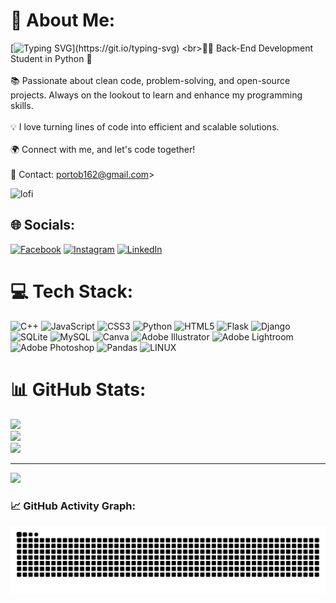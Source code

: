 

# 💫 About Me:
<!--   my-ticker -->    
[![Typing SVG](https://readme-typing-svg.herokuapp.com?color=%2336BCF7&left=true&left=true&width=600&lines=Hi+there+👋,+I+am+Bruno+Porto;+Welcome+to+My+Profile!;+2+years+working+with+Python;)](https://git.io/typing-svg)
<br>👨‍💻 Back-End Development Student in Python 🐍<br><br>📚 Passionate about clean code, problem-solving, and open-source projects. Always on the lookout to learn and enhance my programming skills.<br><br>💡 I love turning lines of code into efficient and scalable solutions.<br><br>🌍 Connect with me, and let's code together!<br><br>📧 Contact: portob162@gmail.com>

<div> 
 <img alig="right" alt="lofi" src="https://i.giphy.com/media/7eUfR3hhYgfdFC3sw1/giphy.webp">
</div> 

## 🌐 Socials:
[![Facebook](https://img.shields.io/badge/Facebook-%231877F2.svg?logo=Facebook&logoColor=white)](https://www.facebook.com/bruno.porto.750331/?locale=pt_BR) [![Instagram](https://img.shields.io/badge/Instagram-%23E4405F.svg?logo=Instagram&logoColor=white)](https://www.instagram.com/porto_bf/) [![LinkedIn](https://img.shields.io/badge/LinkedIn-%230077B5.svg?logo=linkedin&logoColor=white)](https://www.linkedin.com/in/bruno-porto-863605186/) 

# 💻 Tech Stack:
![C++](https://img.shields.io/badge/c++-%2300599C.svg?style=for-the-badge&logo=c%2B%2B&logoColor=white) ![JavaScript](https://img.shields.io/badge/javascript-%23323330.svg?style=for-the-badge&logo=javascript&logoColor=%23F7DF1E) ![CSS3](https://img.shields.io/badge/css3-%231572B6.svg?style=for-the-badge&logo=css3&logoColor=white) ![Python](https://img.shields.io/badge/python-3670A0?style=for-the-badge&logo=python&logoColor=ffdd54) ![HTML5](https://img.shields.io/badge/html5-%23E34F26.svg?style=for-the-badge&logo=html5&logoColor=white) ![Flask](https://img.shields.io/badge/flask-%23000.svg?style=for-the-badge&logo=flask&logoColor=white) ![Django](https://img.shields.io/badge/django-%23092E20.svg?style=for-the-badge&logo=django&logoColor=white) ![SQLite](https://img.shields.io/badge/sqlite-%2307405e.svg?style=for-the-badge&logo=sqlite&logoColor=white) ![MySQL](https://img.shields.io/badge/mysql-%2300000f.svg?style=for-the-badge&logo=mysql&logoColor=white) ![Canva](https://img.shields.io/badge/Canva-%2300C4CC.svg?style=for-the-badge&logo=Canva&logoColor=white) ![Adobe Illustrator](https://img.shields.io/badge/adobe%20illustrator-%23FF9A00.svg?style=for-the-badge&logo=adobe%20illustrator&logoColor=white) ![Adobe Lightroom](https://img.shields.io/badge/Adobe%20Lightroom-31A8FF.svg?style=for-the-badge&logo=Adobe%20Lightroom&logoColor=white) ![Adobe Photoshop](https://img.shields.io/badge/adobe%20photoshop-%2331A8FF.svg?style=for-the-badge&logo=adobe%20photoshop&logoColor=white) ![Pandas](https://img.shields.io/badge/pandas-%23150458.svg?style=for-the-badge&logo=pandas&logoColor=white) ![LINUX](https://img.shields.io/badge/Linux-FCC624?style=for-the-badge&logo=linux&logoColor=black)
# 📊 GitHub Stats:
![](https://github-readme-stats.vercel.app/api?username=Brunoportofc&theme=dracula&hide_border=false&include_all_commits=true&count_private=true)<br/>
![](https://github-readme-streak-stats.herokuapp.com/?user=Brunoportofc&theme=dracula&hide_border=false)<br/>
![](https://github-readme-stats.vercel.app/api/top-langs/?username=Brunoportofc&theme=dracula&hide_border=false&include_all_commits=true&count_private=true&layout=compact)

---
[![](https://visitcount.itsvg.in/api?id=Brunoportofc&icon=0&color=0)](https://visitcount.itsvg.in)

<!-- Proudly created with GPRM ( https://gprm.itsvg.in ) -->


<!--   GitHub stats graph -->
### 📈 GitHub Activity Graph:
<!-- [![BEPb's github activity graph](https://github-readme-activity-graph.cyclic.app/graph?username=BEPb&theme=github-compact)](https://github.com/BEPb/github-readme-activity-graph) -->
![BEPb's github activity graph](https://raw.githubusercontent.com/BEPb/BEPb/output/github-contribution-grid-snake.svg)
